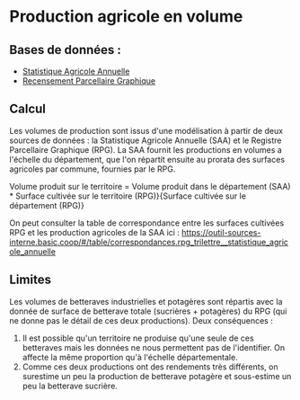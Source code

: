 # Production agricole en volume

## Bases de données :
- [Statistique Agricole Annuelle](../Bases%20de%20données/Statistique%20Agricole%20Annuelle.md)
- [Recensement Parcellaire Graphique](../Bases%20de%20données/Recensement%20Parcellaire%20Graphique.md)

## Calcul
Les volumes de production sont issus d'une modélisation à partir de deux sources de données : la Statistique Agricole Annuelle (SAA) et le Registre Parcellaire Graphique (RPG). La SAA fournit les productions en volumes a l'échelle du département, que l'on répartit ensuite au prorata des surfaces agricoles par commune, fournies par le RPG.

<!-- $$ Volume\:produit\:sur\:le\:territoire =$$
$$ \frac{Volume\:produit\:dans\:le\:département\:(SAA) * Surface\:cultivée\:sur\:le\:territoire\:(RPG)}{Surface\:cultivée\:sur\:le\:département\:(RPG)}$$ -->

Volume produit sur le territoire =
Volume produit dans le département (SAA) * Surface cultivée sur le territoire (RPG)}{Surface cultivée sur le département (RPG)}

On peut consulter la table de correspondance entre les surfaces cultivées RPG et les production agricoles de la SAA ici : https://outil-sources-interne.basic.coop/#/table/correspondances.rpg_trilettre__statistique_agricole_annuelle

## Limites
Les volumes de betteraves industrielles et potagères sont répartis avec la donnée de surface de betterave totale (sucrières + potagères) du RPG (qui ne donne pas le détail de ces deux productions). Deux conséquences :
1. Il est possible qu'un territoire ne produise qu'une seule de ces betteraves mais les données ne nous permettent pas de l'identifier. On affecte la même proportion qu'à l'échelle départementale.
2. Comme ces deux productions ont des rendements très différents, on surestime un peu la production de betterave potagère et sous-estime un peu la betterave sucrière.